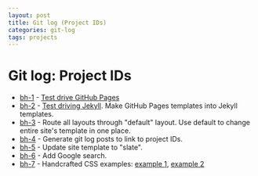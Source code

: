 ```yaml
---
layout: post
title: Git log (Project IDs)
categories: git-log
tags: projects
---
```


Git log: Project IDs
=====================

* [bh-1](/git-log/bh-1.html) - [Test drive GitHub Pages](/2012/11/03/github-pages-test.html)
* [bh-2](/git-log/bh-2.html) - [Test driving Jekyll](/2012/11/03/trying-github-pages-and-jekyll.html). Make GitHub Pages templates into Jekyll templates.
* [bh-3](/git-log/bh-3.html) - Route all layouts through "default" layout. Use default to change entire site's template in one place.
* [bh-4](/git-log/bh-4.html) - Generate git log posts to link to project IDs.
* [bh-5](/git-log/bh-5.html) - Update site template to "slate".
* [bh-6](/git-log/bh-6.html) - Add Google search.
* [bh-7](/git-log/bh-7.html) - Handcrafted CSS examples: [example 1](/handcraftedcss/index.html), [example 2](/handcraftedcss/examples.html)
